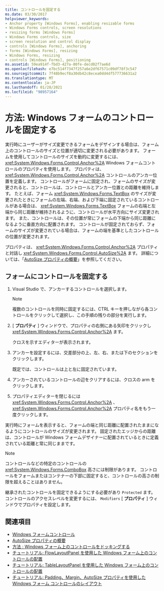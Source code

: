 ```yaml
---
title: コントロールを固定する
ms.date: 03/30/2017
helpviewer_keywords:
- Anchor property [Windows Forms], enabling resizable forms
- Windows Forms controls, screen resolutions
- resizing forms [Windows Forms]
- Windows Forms controls, size
- screen resolution and control display
- controls [Windows Forms], anchoring
- forms [Windows Forms], resizing
- Windows Forms, resizing
- controls [Windows Forms], positioning
ms.assetid: 59ea914f-fbd3-427a-80fe-decd02f7ae6d
ms.openlocfilehash: e7bc514f7347f257a6e2df67571c09df78f3c547
ms.sourcegitcommit: 7f48b9ecf8a30db42c8ecea0dd4df577736631a2
ms.translationtype: MT
ms.contentlocale: ja-JP
ms.lasthandoff: 01/28/2021
ms.locfileid: "98957164"
---
```

# <a name="how-to-anchor-controls-on-windows-forms"></a>方法: Windows フォームのコントロールを固定する

実行時にユーザーがサイズ変更できるフォームをデザインする場合は、フォーム上のコントロールのサイズと位置が適切に変更される必要があります。 フォームを使用してコントロールのサイズを動的に変更するには、 <xref:System.Windows.Forms.Control.Anchor%2A> Windows フォームコントロールのプロパティを使用します。 プロパティは、 <xref:System.Windows.Forms.Control.Anchor%2A> コントロールのアンカー位置を定義します。 コントロールがフォームに固定され、フォームのサイズが変更されると、コントロールは、コントロールとアンカー位置との距離を維持します。 たとえば、フォーム <xref:System.Windows.Forms.TextBox> のサイズが変更されたときにフォームの左端、右端、および下端に固定されているコントロールがある場合は、 <xref:System.Windows.Forms.TextBox> フォームの右端と左端から同じ距離が維持されるように、コントロールが水平方向にサイズ変更されます。 また、コントロールは、その位置が常にフォームの下端から同じ距離になるように垂直方向に配置されます。 コントロールが固定されておらず、フォームのサイズが変更されている場合は、フォームの端を基準としたコントロールの位置が変更されます。

プロパティは、 <xref:System.Windows.Forms.Control.Anchor%2A> プロパティと対話し <xref:System.Windows.Forms.Control.AutoSize%2A> ます。 詳細については、「[AutoSize プロパティの概要](autosize-property-overview.md)」を参照してください。

## <a name="anchor-a-control-on-a-form"></a>フォームにコントロールを固定する

1. Visual Studio で、アンカーするコントロールを選択します。

    > [!NOTE]
    > 複数のコントロールを同時に固定するには、CTRL キーを押しながら各コントロールをクリックして選択し、この手順の残りの部分を実行します。

2. [ **プロパティ** ] ウィンドウで、プロパティの右側にある矢印をクリックし <xref:System.Windows.Forms.Control.Anchor%2A> ます。

     クロスを示すエディターが表示されます。

3. アンカーを設定するには、交差部分の上、左、右、または下のセクションをクリックします。

     既定では、コントロールは上と左に固定されています。

4. アンカーされているコントロールの辺をクリアするには、クロスの arm をクリックします。

5. プロパティエディターを閉じるには <xref:System.Windows.Forms.Control.Anchor%2A> 、 <xref:System.Windows.Forms.Control.Anchor%2A> プロパティ名をもう一度クリックします。

実行時にフォームを表示すると、フォームの端と同じ距離に配置されたままになるようにコントロールのサイズが変更されます。 固定されたエッジからの距離は、コントロールが Windows フォームデザイナーに配置されているときに定義されている距離と常に同じままです。

> [!NOTE]
> コントロールなどの特定のコントロールの <xref:System.Windows.Forms.ComboBox> 高さには制限があります。 コントロールをフォームまたはコンテナーの下部に固定すると、コントロールの高さの制限を超えることはありません。

継承されたコントロールを固定できるようにする必要があり `Protected` ます。 コントロールのアクセスレベルを変更するには、 `Modifiers` [ **プロパティ** ] ウィンドウでプロパティを設定します。

## <a name="see-also"></a>関連項目

- [Windows フォームコントロール](index.md)
- [AutoSize プロパティの概要](autosize-property-overview.md)
- [方法 : Windows フォーム上のコントロールをドッキングする](how-to-dock-controls-on-windows-forms.md)
- [チュートリアル: FlowLayoutPanel を使用した Windows フォーム上のコントロールの配置](walkthrough-arranging-controls-on-windows-forms-using-a-flowlayoutpanel.md)
- [チュートリアル: TableLayoutPanel を使用した Windows フォーム上のコントロールの配置](walkthrough-arranging-controls-on-windows-forms-using-a-tablelayoutpanel.md)
- [チュートリアル: Padding、Margin、AutoSize プロパティを使用した Windows フォーム コントロールのレイアウト](windows-forms-controls-padding-autosize.md)
